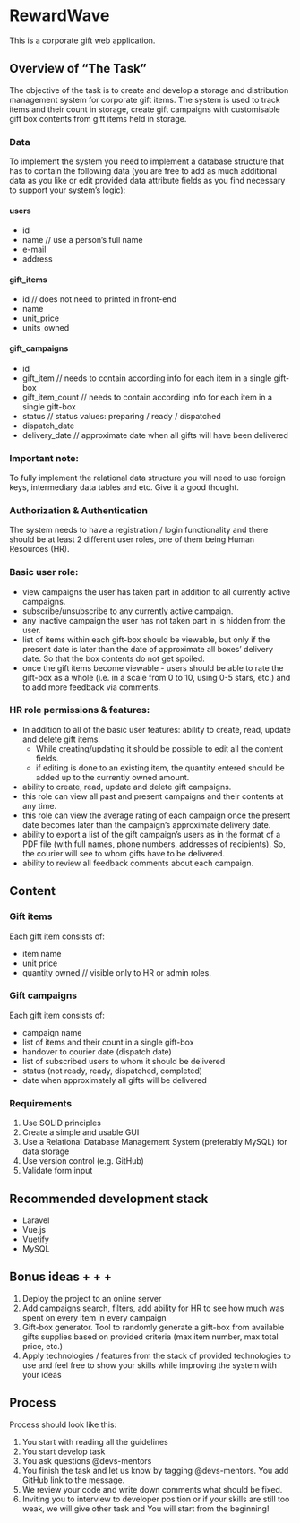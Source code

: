 # RewardWave
This is a corporate gift web application. 

## Overview of “The Task”
The objective of the task is to create and develop a storage and distribution management system for corporate gift items. The system is used to track items and their count in storage, create gift campaigns with customisable gift box contents from gift items held in storage.

### Data
To implement the system you need to implement a database structure that has to contain the following data (you are free to add as much additional data as you like or edit provided data attribute fields as you find necessary to support your system’s logic):

#### users
- id
- name // use a person’s full name
- e-mail
- address
#### gift_items
- id // does not need to printed in front-end
- name
- unit_price
- units_owned
#### gift_campaigns
- id
- gift_item // needs to contain according info for each item in a single gift-box
- gift_item_count // needs to contain according info for each item in a single gift-box
- status // status values: preparing / ready / dispatched
- dispatch_date
- delivery_date // approximate date when all gifts will have been delivered
### Important note:
To fully implement the relational data structure you will need to use foreign keys, intermediary data tables and etc. Give it a good thought.

### Authorization & Authentication
The system needs to have a registration / login functionality and there should be at least 2 different user roles, one of them being Human Resources (HR).

### Basic user role:
- view campaigns the user has taken part in addition to all currently active campaigns.
- subscribe/unsubscribe to any currently active campaign.
- any inactive campaign the user has not taken part in is hidden from the user.
- list of items within each gift-box should be viewable, but only if the present date is later than the date of approximate all boxes’ delivery date. So that the box contents do not get spoiled.
- once the gift items become viewable - users should be able to rate the gift-box as a whole (i.e. in a scale from 0 to 10, using 0-5 stars, etc.) and to add more feedback via comments.
### HR role permissions & features:
- In addition to all of the basic user features: ability to create, read, update and delete gift items.
  - While creating/updating it should be possible to edit all the content fields.
  - if editing is done to an existing item, the quantity entered should be added up to the currently owned amount.
- ability to create, read, update and delete gift campaigns.
- this role can view all past and present campaigns and their contents at any time.
- this role can view the average rating of each campaign once the present date becomes later than the campaign’s approximate delivery date.
- ability to export a list of the gift campaign’s users as in the format of a PDF file (with full names, phone numbers, addresses of recipients). So, the courier will see to whom gifts have to be delivered.
- ability to review all feedback comments about each campaign.
## Content
### Gift items
Each gift item consists of:

- item name
- unit price
- quantity owned // visible only to HR or admin roles.
### Gift campaigns
Each gift item consists of:

- campaign name
- list of items and their count in a single gift-box
- handover to courier date (dispatch date)
- list of subscribed users to whom it should be delivered
- status (not ready, ready, dispatched, completed)
- date when approximately all gifts will be delivered
### Requirements
1. Use SOLID principles
2. Create a simple and usable GUI
3. Use a Relational Database Management System (preferably MySQL) for data storage
4. Use version control (e.g. GitHub)
5. Validate form input
## Recommended development stack
- Laravel
- Vue.js
- Vuetify
- MySQL
## Bonus ideas + + +
1. Deploy the project to an online server
2. Add campaigns search, filters, add ability for HR to see how much was spent on every item in every campaign
3. Gift-box generator. Tool to randomly generate a gift-box from available gifts supplies based on provided criteria (max item number, max total price, etc.)
4. Apply technologies / features from the stack of provided technologies to use and feel free to show your skills while improving the system with your ideas
## Process
Process should look like this:

1. You start with reading all the guidelines
2. You start develop task
3. You ask questions @devs-mentors
4. You finish the task and let us know by tagging @devs-mentors. You add GitHub link to the message.
5. We review your code and write down comments what should be fixed.
6. Inviting you to interview to developer position or if your skills are still too weak, we will give other task and You will start from the beginning!
